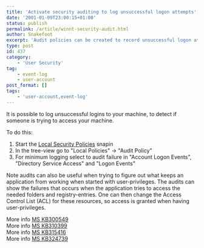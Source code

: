 ```yaml
---
title: 'Activate security auditing to log unsuccessful logon attempts'
date: '2001-01-09T23:00:15+01:00'
status: publish
permalink: /article/winnt-security-audit.html
author: Snakefoot
excerpt: 'Audit policies can be created to record unsuccessful logon attempts in the event log.'
type: post
id: 437
category:
    - 'User Security'
tag:
    - event-log
    - user-account
post_format: []
tags:
    - 'user-account,event-log'
---
```

It is possible to log unsuccessful logins to your machine, to detect if someone is trying to access your machine.  
  
 To do this:

1. Start the [Local Security Policies](/article/winnt-group-policy-registry.html) snapin
2. In the tree-view go to "Local Policies" -&gt; "Audit Policy"
3. For minimum logging select to audit failure in "Account Logon Events", "Directory Service Access" and "Logon Events"
 
 Note audits can also be useful when trying to figure out what keeps an application from working when started with user-privileges. The audits can show the failures that occurs when the application tries to access the needed folders and registry-entries. One can then change the Access Control List (ACL) for these resources, so access is granted when having user-privileges.  
  
 More info [MS KB300549](http://support.microsoft.com/kb/300549 "How To Enable and Apply Security Auditing in Windows 2000 [Q300549]")  
 More info [MS KB310399](http://support.microsoft.com/kb/310399 "How To Audit User Access of Files, Folders, and Printers in Windows XP [Q310399]")  
 More info [MS KB315416](http://support.microsoft.com/kb/315416 "HOW TO: Use Group Policy to Audit Registry Keys in Windows 2000 [Q315416]")  
 More info [MS KB324739](http://support.microsoft.com/kb/324739 "HOW TO: Use Group Policy to Audit Registry Keys in Windows Server 2003 [Q324739]")  